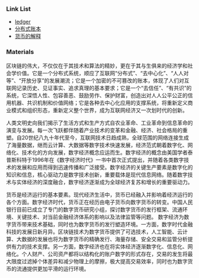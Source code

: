 ### Link List

- [ledger](https://www.ibm.com/developerworks/cn/cloud/library/cl-blockchain-basics-intro-bluemix-trs/index.html)
- [分布式账本](http://www.360doc.com/content/18/0428/14/39236936_749443600.shtml)
- [货币的解释](https://yuedu.baidu.com/ebook/1760d31f58f5f61fb6366667)

### Materials

区块链的伟大，不仅仅在于其技术和算法的精妙，更在于其与生俱来的经济学和社会学价值。它是一个分布式系统，顺应了互联网“分布式”、“去中心化”、“人人对等”、“开放分享”的发展潮流；它是一个加密的不可篡改的账本，体现了人们对互联网记录历史、见证事实、追求真理的基本要求；它是一个“去信任”、“有共识”的系统，它深悟人性、包容善恶、鼓励劳作、保护财富，创造出对人人公平公正的信用机器、共识机制和价值网络；它是各种去中心化应用的支撑系统，将重新定义商业模式和组织形态，重新定义整个世界，成为互联网经济又一次划时代的创新。

人类文明史向我们揭示了生活方式和生产方式自农业革命、工业革命到信息革命的演变与发展。每一次飞跃都伴随着产业技术的变革和金融、经济、社会格局的重塑。自20世纪八九十年代至今，互联网技术日趋成熟，全球范围的网络连接生成了海量数据，继而云计算、大数据等数字技术快速发展，经济范式朝着数字化、网络化、技术化的方向发展，数字经济概念应运而生。数字经济的概念由美国学者泰普斯科特于1996年在《数字经济时代》一书中首次正式提出，并随着各类数字技术的发展和应用而得到迅速传播和广泛接受。数字经济的关键生产要素是数字化的知识和信息，核心驱动力是数字技术创新，重要载体是现代信息网络。随着数字技术与实体经济的深度融合，数字经济逐渐成为全球经济复苏和增长的重要驱动力。

货币是经济运行的基本要素。现代经济生活中，货币已经融入并影响着经济运行的各个方面。数字经济时代，货币正在经历由电子货币向数字货币的转变。中国人民银行目前已成立了专门的数字货币研究小组，探讨数字货币的发行框架、流通环境、关键技术、对当前金融经济体系的影响以及法律监管等问题。
数字经济为数字货币带来技术基础，同时也为数字货币的发行塑造环境。一方面，数字时代金融科技的发展日新月异。区块链技术为数字货币提供了可选技术，人工智能、云计算、大数据的发展也将为数字货币的精确发行、海量存储、安全交易和监管分析提供有力的技术支撑。另一方面，数字经济也在将实体经济逐渐数字化、信息化、网络化。个人财产、公司资产都将以结构化的账户数字的形式存在，交易的发生将最大限度过滤掉个体差异和减少物理上的摩擦，极大提高交易效率，同时也为数字货币的流通提供更加平滑的运行环境。

